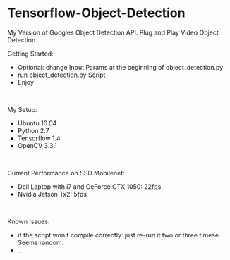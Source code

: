 # Tensorflow-Object-Detection
My Version of Googles Object Detection API. Plug and Play Video Object Detection.
<br />

Getting Started:  
- Optional: change Input Params at the beginning of object_detection.py
- run object_detection.py Script  <br />
- Enjoy
<br />

My Setup:
- Ubuntu 16.04
- Python 2.7
- Tensorflow 1.4
- OpenCV 3.3.1
 <br />

Current Performance on SSD Mobilenet:
- Dell Laptop with i7 and GeForce GTX 1050: 22fps
- Nvidia Jetson Tx2: 5fps
 <br />

Known Issues:
- if the script won't compile correctly: just re-run it two or three timese. Seems random.
- ...
